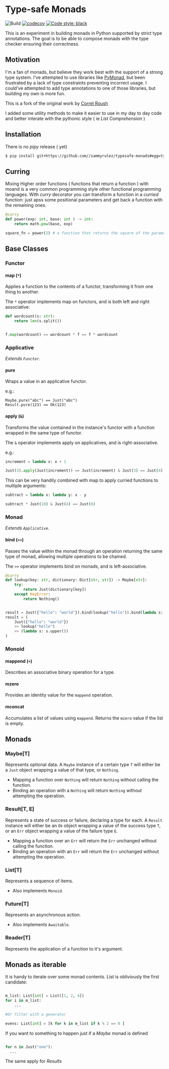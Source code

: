 # Type-safe Monads

![Build](https://github.com/sammyrulez/typesafe-monads/workflows/Build/badge.svg)
[![codecov](https://codecov.io/gh/sammyrulez/typesafe-monads/branch/master/graph/badge.svg)](https://codecov.io/gh/sammyrulez/typesafe-monads)
[![Code style: black](https://img.shields.io/badge/code%20style-black-000000.svg)](https://github.com/ambv/black)

This is an experiment in building monads in Python supported by strict
type annotations. The goal is to be able to compose monads with the
type checker ensuring their correctness.


## Motivation

I'm a fan of monads, but believe they work best with the support of a
strong type system. I've attempted to use libraries like
[PyMonad](https://pypi.org/project/PyMonad/), but been frustrated by a
lack of type constraints preventing incorrect usage. I could've
attempted to add type annotations to one of those libraries, but
building my own is more fun.

This is a fork of the original work by  [Correl Roush](http://correl.phoenixinquis.net/)

I added some utility methods to make it easier to use in my day to day code and better interate with the pythonic style ( ie _List Comprehension_ )

## Installation

There is no *pipy* release  ( yet)

```bash
$ pip install git+https://github.com//sammyrulez/typesafe-monads#egg=typesafe-monads-2 
```

## Curring

Mixing Higher order functions ( functions that return a function ) with moand is a very common programming style other functional programming languages.
With _curry_ decorator you can transform a function in a _curried_ function: just apss some positional parameters and get back a function with the remaining ones.

```python
@curry
def power(exp: int, base: int ) -> int:
    return math.pow(base, exp)

square_fn = power(2) # a function that returns the square of the parameter

```

## Base Classes

### Functor

#### map (`*`)

Applies a function to the contents of a functor, transforming it from
one thing to another.

The `*` operator implements map on functors, and is both left and
right associative:

```python
def wordcount(s: str):
    return len(s.split())


f.map(wordcount) == wordcount * f == f * wordcount
```

### Applicative

*Extends `Functor`.*

#### pure

Wraps a value in an applicative functor.

e.g.:

    Maybe.pure("abc") == Just("abc")
    Result.pure(123) == Ok(123)

#### apply (`&`)

Transforms the value contained in the instance's functor with a
function wrapped in the same type of functor.

The `&` operator implements apply on applicatives, and is
right-associative.

e.g.:

```python
increment = lambda x: x + 1

Just(3).apply(Just(increment)) == Just(increment) & Just(3) == Just(4)
```

This can be very handily combined with map to apply curried functions
to multiple arguments:

```python
subtract = lambda x: lambda y: x - y

subtract * Just(10) & Just(4) == Just(6)
```

### Monad

*Extends `Applicative`.*

#### bind (`>>`)

Passes the value within the monad through an operation returning the
same type of monad, allowing multiple operations to be chained.

The `>>` operator implements bind on monads, and is left-associative.

```python
@curry
def lookup(key: str, dictionary: Dict[str, str]) -> Maybe[str]:
    try:
        return Just(dictionary[key])
    except KeyError:
        return Nothing()


result = Just({"hello": "world"}).bind(lookup("hello")).bind(lambda s: s.upper())
result = (
    Just({"hello": "world"})
    >> lookup("hello")
    >> (lambda s: s.upper())
)
```

### Monoid

#### mappend (`+`)

Describes an associative binary operation for a type.

#### mzero

Provides an identity value for the `mappend` operation.

#### mconcat

Accumulates a list of values using `mappend`. Returns the `mzero`
value if the list is empty.

## Monads

### Maybe[T]

Represents optional data. A `Maybe` instance of a certain type `T` will
either be a `Just` object wrapping a value of that type, or `Nothing`.

- Mapping a function over `Nothing` will return `Nothing` without
  calling the function.
- Binding an operation with a `Nothing` will return `Nothing` without
  attempting the operation.

### Result[T, E]

Represents a state of success or failure, declaring a type for each. A
`Result` instance will either be an `Ok` object wrapping a value of
the success type `T`, or an `Err` object wrapping a value of the
failure type `E`.

- Mapping a function over an `Err` will return the `Err` unchanged
  without calling the function.
- Binding an operation with an `Err` will return the `Err` unchanged
  without attempting the operation.

### List[T]

Represents a sequence of items.

- Also implements `Monoid`.

### Future[T]

Represents an asynchronous action.

- Also implements `Awaitable`.

### Reader[T]

Represents the application of a function to it's argument.

## Monads as iterable

It is handy to iterate over some monad contents. List is obliviously the first candidate:
```python

m_list: List[int] = List([1, 2, 4])
for i in m_list:
    ...

#Or filter with a generator

evens: List[int] = [k for k in m_list if k % 2 == 0 ]

```

If you want to something to happen just if a *Maybe* monad is defined
```python

for n in Just("one"):
  ...

```

The same apply for *Results*

